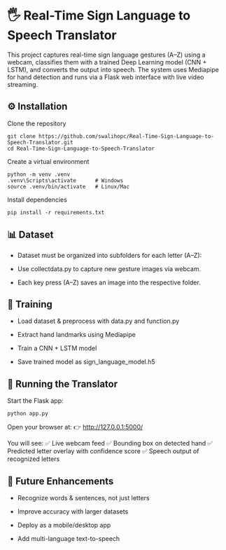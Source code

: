 # 🖐️ **Real-Time Sign Language to Speech Translator**

This project captures real-time sign language gestures (A–Z) using a webcam, classifies them with a trained Deep Learning model (CNN + LSTM), and converts the output into speech. The system uses Mediapipe for hand detection and runs via a Flask web interface with live video streaming.

## ⚙️ Installation

Clone the repository
```
git clone https://github.com/swalihopc/Real-Time-Sign-Language-to-Speech-Translator.git
cd Real-Time-Sign-Language-to-Speech-Translator
```

Create a virtual environment
```
python -m venv .venv
.venv\Scripts\activate      # Windows
source .venv/bin/activate   # Linux/Mac
```

Install dependencies
```
pip install -r requirements.txt
```

## 📊 Dataset

- Dataset must be organized into subfolders for each letter (A–Z):

- Use collectdata.py to capture new gesture images via webcam.

- Each key press (A–Z) saves an image into the respective folder.

## 🧠 Training

- Load dataset & preprocess with data.py and function.py

- Extract hand landmarks using Mediapipe

- Train a CNN + LSTM model

- Save trained model as sign_language_model.h5

## 🚀 Running the Translator

Start the Flask app:
```
python app.py
```

Open your browser at:
👉 http://127.0.0.1:5000/

You will see:
✅ Live webcam feed
✅ Bounding box on detected hand
✅ Predicted letter overlay with confidence score
✅ Speech output of recognized letters

## 📌 Future Enhancements

- Recognize words & sentences, not just letters

- Improve accuracy with larger datasets

- Deploy as a mobile/desktop app

- Add multi-language text-to-speech
